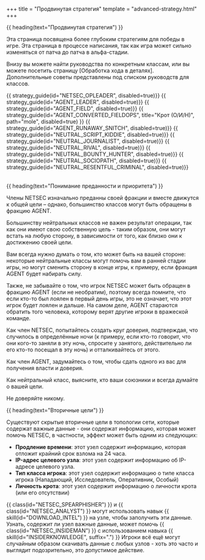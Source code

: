 +++
title = "Продвинутая стратегия"
template = "advanced-strategy.html"
+++

{{ heading(text="Продвинутая стратегия") }}

Эта страница посвящена более глубоким стратегиям для победы в игре.
Эта страница в процессе написания, так как игра может сильно изменяться от патча до патча в альфа-стадии.

Внизу вы можете найти руководства по конкретным классам,
или вы можете посетить страницу [Обработка хода в деталях].
Дополнительные советы представлены под списком руководств для классов.

<table style="width: 300px;">
    <tbody>
        <tr>
            {{ strategy_guide(id="NETSEC_OPLEADER", disabled=true)}}
            {{ strategy_guide(id="AGENT_LEADER", disabled=true)}}
            {{ strategy_guide(id="AGENT_FIELD", disabled=true)}}
            {{ strategy_guide(id="AGENT_CONVERTED_FIELDOPS", title="Крот (О/И/Н)", path="mole", disabled=true) }}
            {{ strategy_guide(id="AGENT_RUNAWAY_SNITCH", disabled=true)}}
            {{ strategy_guide(id="NEUTRAL_SCRIPT_KIDDIE", disabled=true)}}
        </tr>
        <tr>
            {{ strategy_guide(id="NEUTRAL_JOURNALIST", disabled=true)}}
            {{ strategy_guide(id="NEUTRAL_RIVAL", disabled=true)}}
            {{ strategy_guide(id="NEUTRAL_BOUNTY_HUNTER", disabled=true)}}
            {{ strategy_guide(id="NEUTRAL_SOCIOPATH", disabled=true)}}
            {{ strategy_guide(id="NEUTRAL_RESENTFUL_CRIMINAL", disabled=true)}}
        </tr>
    </tbody>
</table>

{{ heading(text="Понимание преданности и приоритета") }}

Члены NETSEC изначально преданны своей фракции и вместе движутся к общей цели – однако, большинство классов могут быть обращены в фракцию AGENT.

Большинству нейтральных классов не важен результат операции, так как они имеют свою собственную цель - таким образом, они могут встать на любую сторону, в зависимости от того, как близко они к достижению своей цели.

Вам всегда нужно думать о том, кто может быть на вашей стороне: некоторые нейтральные классы могут помочь вам в ранней стадии игры, но могут сменить сторону в конце игры, к примеру, если фракция AGENT будет набирать силу.

Также, не забывайте о том, что игрок NETSEC может быть обращен в фракцию AGENT (если не необратим), поэтому всегда помните, что если кто-то был лоялен в первый день игры, это не означает, что этот игрок будет лоялен и дальше. На самом деле, AGENT стараются обратить того человека, которому верят другие игроки в вражеской команде.

Как член NETSEC, попытайтесь создать круг доверия, подтверждая, что случилось в определённые ночи (к примеру, если кто-то говорит, что они кого-то заняли в эту ночь, спросите у занятого, действительно ли его кто-то посещал в эту ночь) и отталкивайтесь от этого.

Как член AGENT, задумайтесь о том, чтобы сдать одного из вас для получения власти и доверия.

Как нейтральный класс, выясните, кто ваши союзники и всегда думайте о вашей цели.

Не доверяйте никому.

{{ heading(text="Вторичные цели") }}

Существуют скрытые вторичные цели в топологии сети, которые содержат важные данные - они содержат информацию, которая может помочь NETSEC, в частности, эффект может быть одним из следующих: 

- **Продление времени**: этот узел содержит информацию, которая отложит крайний срок взлома на 24 часа.
- **IP-адрес целевого узла**: этот узел содержит информацию об IP-адресе целевого узла.
- **Тип класса игрока**: этот узел содержит информацию о типе класса игрока (Нападающий, Исследователь, Оперативник, Особый)
- **Личность крота**: этот узел содержит информацию о личности крота (или его отсутствии)

&zwnj;{{ class(id="NETSEC_SPEARPHISHER") }} и {{ class(id="NETSEC_ANALYST") }} могут использовать навык {{ skill(id="DOWNLOAD_INTEL") }} на узле, чтобы заполучить эти данные.
Узнать, содержит ли узел важные данные, может помочь {{ class(id="NETSEC_INSIDEMAN") }} с использованием навыка {{ skill(id="INSIDERKNOWLEDGE", suffix=".") }}
Игроки всё ещё могут случайным образом скачивать данные с любых узлов - хоть это часто и выглядит подозрительно, это допустимое действие.
